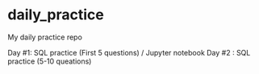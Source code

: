 # daily_practice
My daily practice repo

Day #1: SQL practice (First 5 questions) / Jupyter notebook
Day #2 : SQL practice (5-10 queations)
